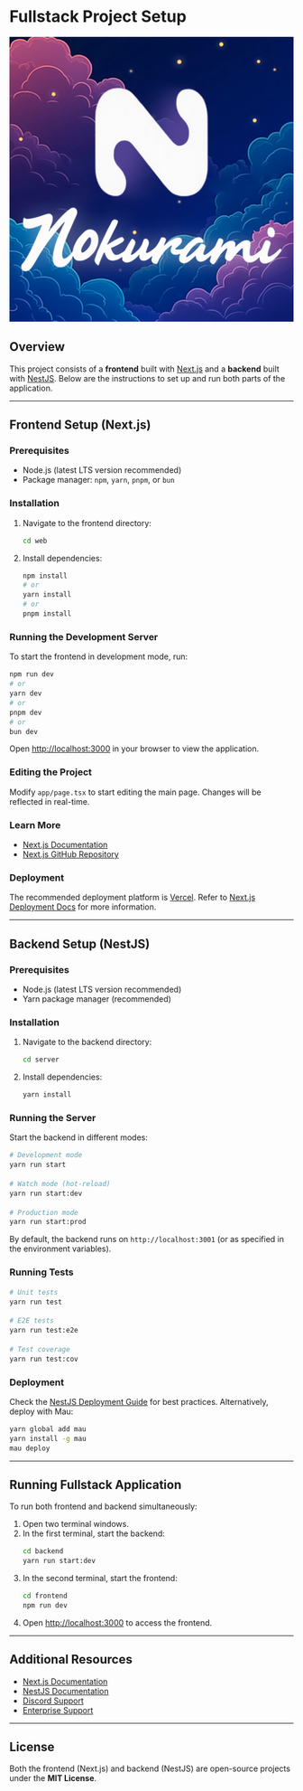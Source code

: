 # Fullstack Project Setup

![alt text](<assets/Nokurami Logo.png>)

## Overview
This project consists of a **frontend** built with [Next.js](https://nextjs.org) and a **backend** built with [NestJS](https://nestjs.com). Below are the instructions to set up and run both parts of the application.

---

## Frontend Setup (Next.js)

### Prerequisites
- Node.js (latest LTS version recommended)
- Package manager: `npm`, `yarn`, `pnpm`, or `bun`

### Installation
1. Navigate to the frontend directory:
   ```bash
   cd web
   ```
2. Install dependencies:
   ```bash
   npm install
   # or
   yarn install
   # or
   pnpm install
   ```

### Running the Development Server
To start the frontend in development mode, run:
```bash
npm run dev
# or
yarn dev
# or
pnpm dev
# or
bun dev
```

Open [http://localhost:3000](http://localhost:3000) in your browser to view the application.

### Editing the Project
Modify `app/page.tsx` to start editing the main page. Changes will be reflected in real-time.

### Learn More
- [Next.js Documentation](https://nextjs.org/docs)
- [Next.js GitHub Repository](https://github.com/vercel/next.js)

### Deployment
The recommended deployment platform is [Vercel](https://vercel.com). Refer to [Next.js Deployment Docs](https://nextjs.org/docs/deployment) for more information.

---

## Backend Setup (NestJS)

### Prerequisites
- Node.js (latest LTS version recommended)
- Yarn package manager (recommended)

### Installation
1. Navigate to the backend directory:
   ```bash
   cd server
   ```
2. Install dependencies:
   ```bash
   yarn install
   ```

### Running the Server
Start the backend in different modes:
```bash
# Development mode
yarn run start

# Watch mode (hot-reload)
yarn run start:dev

# Production mode
yarn run start:prod
```

By default, the backend runs on `http://localhost:3001` (or as specified in the environment variables).

### Running Tests
```bash
# Unit tests
yarn run test

# E2E tests
yarn run test:e2e

# Test coverage
yarn run test:cov
```

### Deployment
Check the [NestJS Deployment Guide](https://docs.nestjs.com/deployment) for best practices. Alternatively, deploy with Mau:
```bash
yarn global add mau
yarn install -g mau
mau deploy
```

---

## Running Fullstack Application
To run both frontend and backend simultaneously:
1. Open two terminal windows.
2. In the first terminal, start the backend:
   ```bash
   cd backend
   yarn run start:dev
   ```
3. In the second terminal, start the frontend:
   ```bash
   cd frontend
   npm run dev
   ```
4. Open [http://localhost:3000](http://localhost:3000) to access the frontend.

---

## Additional Resources
- [Next.js Documentation](https://nextjs.org/docs)
- [NestJS Documentation](https://docs.nestjs.com)
- [Discord Support](https://discord.gg/G7Qnnhy)
- [Enterprise Support](https://enterprise.nestjs.com)

---

## License
Both the frontend (Next.js) and backend (NestJS) are open-source projects under the **MIT License**.

